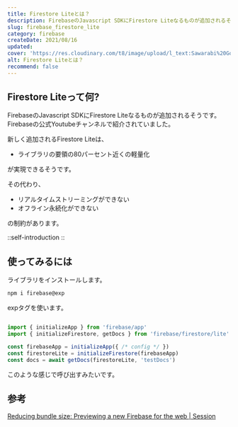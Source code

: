 ```yaml
---
title: Firestore Liteとは？
description: FirebaseのJavascript SDKにFirestore Liteなるものが追加されるそうです。Firebaseの公式Youtubeチャンネルで紹介されていました。新しく追加されるFirestore Liteは、「ライブラリの要領の80パーセント近くの軽量化」が実現できるそうです。
slug: firebase_firestore_lite
category: firebase
createDate: 2021/08/16
updated: 
cover: 'https://res.cloudinary.com/t8/image/upload/l_text:Sawarabi%20Gothic_80_bold:Firestore Liteとは,co_rgb:fff,w_620,c_fit/v1712091289/ogp_image_zorhlz.png'
alt: Firestore Liteとは？
recommend: false
---
```

## Firestore Liteって何?



FirebaseのJavascript SDKにFirestore Liteなるものが追加されるそうです。
Firebaseの公式Youtubeチャンネルで紹介されていました。

新しく追加されるFirestore Liteは、

* ライブラリの要領の80パーセント近くの軽量化

が実現できるそうです。

その代わり、

* リアルタイムストリーミングができない
* オフライン永続化ができない

の制約があります。

::self-introduction
::

## 使ってみるには

ライブラリをインストールします。

```bash
npm i firebase@exp
```
expタグを使います。

```javascript

import { initializeApp } from 'firebase/app'
import { initializeFirestore, getDocs } from 'firebase/firestore/lite'

const firebaseApp = initializeApp({ /* config */ })
const firestoreLite = initializeFirestore(firebaseApp)
const docs = await getDocs(firestoreLite, 'testDocs')
```
このような感じで呼び出すみたいです。



## 参考

[Reducing bundle size: Previewing a new Firebase for the web | Session](https://www.youtube.com/watch?v=r5eJQ3nPc6A)
